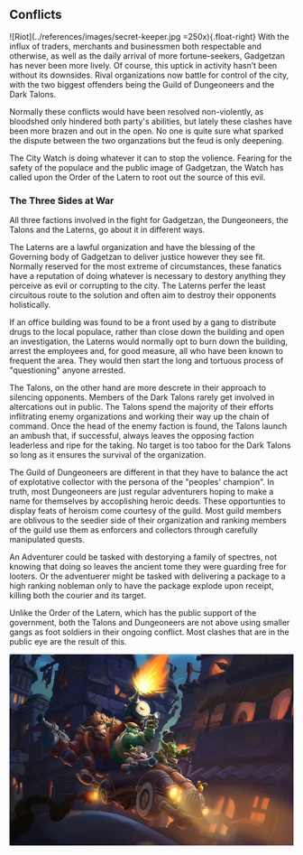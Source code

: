 ## Conflicts
![Riot](../references/images/secret-keeper.jpg =250x){.float-right}
With the influx of traders, merchants and businessmen both respectable and otherwise, as well as the daily arrival of more fortune-seekers, Gadgetzan has never been more lively. Of course, this uptick in activity hasn’t been without its downsides. Rival organizations now battle for control of the city, with the two biggest offenders being the Guild of Dungeoneers and the Dark Talons.

Normally these conflicts would have been resolved non-violently, as bloodshed only hindered both party's abilities, but lately these clashes have been more brazen and out in the open. No one is quite sure what sparked the dispute between the two organzations but the feud is only deepening.

The City Watch is doing whatever it can to stop the volience. Fearing for the safety of the populace and the public image of Gadgetzan, the Watch has called upon the Order of the Latern to root out the source of this evil.

### The Three Sides at War
All three factions involved in the fight for Gadgetzan, the Dungeoneers, the Talons and the Laterns, go about it in different ways.

The Laterns are a lawful organization and have the blessing of the Governing body of Gadgetzan to deliver justice however they see fit. Normally reserved for the most extreme of circumstances, these fanatics have a reputation of doing whatever is necessary to destory anything they perceive as evil or corrupting to the city. The Laterns perfer the least circuitous route to the solution and often aim to destroy their opponents holistically.

If an office building was found to be a front used by a gang to distribute drugs to the local populace, rather than close down the building and open an investigation, the Laterns would normally opt to burn down the building, arrest the employees and, for good measure, all who have been known to frequent the area. They would then start the long and tortuous process of "questioning" anyone arrested.

The Talons, on the other hand are more descrete in their approach to silencing opponents. Members of the Dark Talons rarely get involved in altercations out in public. The Talons spend the majority of their efforts inflitrating enemy organizations and working their way up the chain of command. Once the head of the enemy faction is found, the Talons launch an ambush that, if successful, always leaves the opposing faction leaderless and ripe for the taking. No target is too taboo for the Dark Talons so long as it ensures the survival of the organization.

The Guild of Dungeoneers are different in that they have to balance the act of explotative collector with the persona of the "peoples' champion". In truth, most Dungeoneers are just regular adventurers hoping to make a name for themselves by accoplishing heroic deeds. These opportunties to display feats of heroism come courtesy of the guild. Most guild members are oblivous to the seedier side of their organization and ranking members of the guild use them as enforcers and collectors through carefully manipulated quests.

An Adventurer could be tasked with destorying a family of spectres, not knowing that doing so leaves the ancient tome they were guarding free for looters. Or the adventuerer might be tasked with delivering a package to a high ranking nobleman only to have the package explode upon receipt, killing both the courier and its target.

Unlike the Order of the Latern, which has the public support of the government, both the Talons and Dungeoneers are not above using smaller gangs as foot soldiers in their ongoing conflict. Most clashes that are in the public eye are the result of this.

![joyride](../references/images/joyride.jpg)
